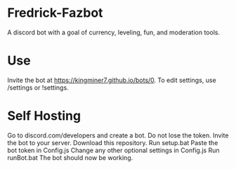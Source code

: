 # Fredrick-Fazbot
A discord bot with a goal of currency, leveling, fun, and moderation tools.

# Use
Invite the bot at https://kingminer7.github.io/bots/0.
To edit settings, use /settings or !settings. 

# Self Hosting
Go to discord.com/developers and create a bot. Do not lose the token.
Invite the bot to your server.
Download this repository.
Run setup.bat
Paste the bot token in Config.js
Change any other optional settings in Config.js
Run runBot.bat
The bot should now be working.
